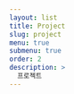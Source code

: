 ```yaml
---
layout: list
title: Project
slug: project
menu: true
submenu: true
order: 2
description: >
  프로젝트
---
```

